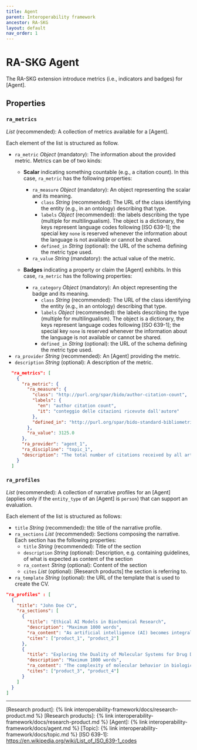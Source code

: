 ```yaml
---
title: Agent
parent: Interoperability framework
ancestor: RA-SKG
layout: default
nav_order: 1
---
```


# RA-SKG Agent

The RA-SKG extension introduce metrics (i.e., indicators and badges) for [Agent].

## Properties

### `ra_metrics`
*List* (recommended): A collection of metrics available for a [Agent]. 

Each element of the list is structured as follow.
- `ra_metric` *Object* (mandatory): The information about the provided metric. Metrics can be of two kinds:
  - **Scalar** indicating something countable (e.g., a citation count). In this case, `ra_metric` has the following properties:
    - `ra_measure` *Object* (mandatory): An object representing the scalar and its meaning.
      - `class` *String* (recommended): The URL of the class identifying the entity (e.g., in an ontology) describing that type.
      - `labels` *Object* (recommended): the labels describing the type (multiple for multilingualism). 
        The object is a dictionary, the keys represent language codes following [ISO 639-1]; the special key `none` is reserved whenever the information about the language is not available or cannot be shared.
      - `defined_in` *String* (optional): the URL of the schema defining the metric type used.
    - `ra_value` *String* (mandatory): the actual value of the metric.
  
  - **Badges** indicating a property or claim the [Agent] exhibits. In this case, `ra_metric` has the following properties:
    - `ra_category` *Object* (mandatory): An object representing the badge and its meaning.
      - `class` *String* (recommended): The URL of the class identifying the entity (e.g., in an ontology) describing that type.
      - `labels` *Object* (recommended): the labels describing the type (multiple for multilingualism). 
        The object is a dictionary, the keys represent language codes following [ISO 639-1]; the special key `none` is reserved whenever the information about the language is not available or cannot be shared.
      - `defined_in` *String* (optional): the URL of the schema defining the metric type used.
- `ra_provider` *String* (recommended): An [Agent] providing the metric.
- `description` *String* (optional): A description of the metric.


```json
  "ra_metrics": [
    {
      "ra_metric": {
        "ra_measure": {
          "class": "http://purl.org/spar/bido/author-citation-count",
          "labels": {
            "en": "author citation count",
            "it": "conteggio delle citazioni ricevute dall'autore"
          },
          "defined_in": "http://purl.org/spar/bido-standard-bibliometric-measures"
        },
        "ra_value": 3125.0
      },
      "ra_provider": "agent_1",
      "ra_discipline": "topic_1",
      "description": "The total number of citations received by all articles of a specific discipline of the researcher of interest. All publication records of subtype 'Article' from the OpenAIRE Graph that are marked as authored by the researcher were collected and their citations from other articles were counted. Citations and article metadata required to calculate the particular indicator are gathered by the OpenAIRE Graph v9.0.0."
    }
  ]
```


### `ra_profiles`
*List* (recommended): A collection of narrative profiles for an [Agent] (applies only if the `entity_type` of an  [Agent] is `person`) that can support an evaluation. 

Each element of the list is structured as follows:
- `title` *String* (recommended): the title of the narrative profile.
- `ra_sections` *List* (recommended): Sections composing the narrative. Each section has the following properties:
    - `title` *String* (recommended): Title of the section
    - `description` *String* (optional): Description, e.g. containing guidelines, of what is expected as content of the section
    - `ra_content` *String* (optional): Content of the section
    - `cites` *List* (optional): [Research products] the section is referring to.
- `ra_template` *String* (optional): the URL of the template that is used to create the CV.


```json
"ra_profiles" : [
  {
    "title": "John Doe CV",
    "ra_sections": [
      {
        "title": "Ethical AI Models in Biochemical Research",
        "description": "Maximum 1000 words",
        "ra_content": "As artificial intelligence (AI) becomes integral to ...",
        "cites": ["product_1", "product_2"]	
      },
      {
        "title": "Exploring the Duality of Molecular Systems for Drug Design",
        "description": "Maximum 1000 words",
        "ra_content": "The complexity of molecular behavior in biological ...",
        "cites": ["product_3", "product_4"]	
      }
    ]
  }
]
```
----
[Research product]: {% link interoperability-framework/docs/research-product.md %}
[Research products]: {% link interoperability-framework/docs/research-product.md %}
[Agent]: {% link interoperability-framework/docs/agent.md %}
[Topic]: {% link interoperability-framework/docs/topic.md %}
[ISO 639-1]: https://en.wikipedia.org/wiki/List_of_ISO_639-1_codes